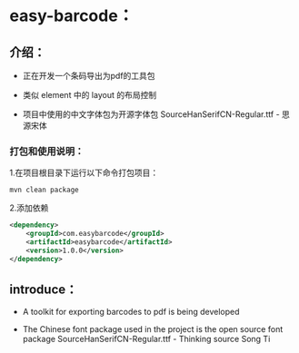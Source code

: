 # easy-barcode：

## 介绍：

* 正在开发一个条码导出为pdf的工具包

* 类似 element 中的 layout 的布局控制 

* 项目中使用的中文字体包为开源字体包 SourceHanSerifCN-Regular.ttf - 思源宋体

### 打包和使用说明：
1.在项目根目录下运行以下命令打包项目：
```
mvn clean package
```
2.添加依赖
```xml
<dependency>
    <groupId>com.easybarcode</groupId>
    <artifactId>easybarcode</artifactId>
    <version>1.0.0</version>
</dependency>
```

## introduce：

* A toolkit for exporting barcodes to pdf is being developed

* The Chinese font package used in the project is the open source font package SourceHanSerifCN-Regular.ttf - Thinking source Song Ti
